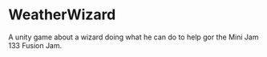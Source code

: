 # WeatherWizard
A unity game about a wizard doing what he can do to help gor the Mini Jam 133 Fusion Jam.
